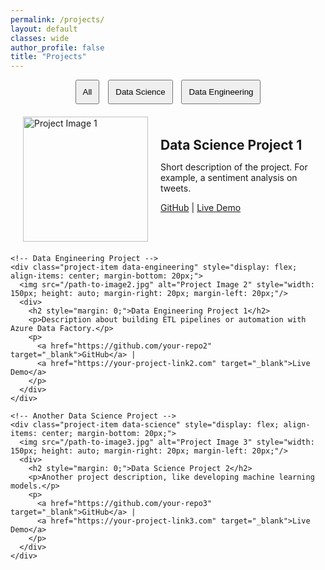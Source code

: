 ```yaml
---
permalink: /projects/
layout: default
classes: wide
author_profile: false
title: "Projects"
---
```


<div class="full-width-projects">
  <!-- Filter Navigation -->
  <div style="margin-bottom: 20px; text-align: center;">
    <button onclick="filterProjects('all')" style="margin-right: 10px; padding: 10px;">All</button>
    <button onclick="filterProjects('data-science')" style="margin-right: 10px; padding: 10px;">Data Science</button>
    <button onclick="filterProjects('data-engineering')" style="padding: 10px;">Data Engineering</button>
  </div>

  <!-- Project List -->
  <div class="project" id="project-container">
    <!-- Data Science Project -->
    <div class="project-item data-science" style="display: flex; align-items: center; margin-bottom: 20px;">
      <img src="/assets/images/data.gif" alt="Project Image 1" style="width: 200px; height: auto; margin-right: 20px; margin-left: 20px;"/>
      <div>
        <h2 style="margin: 0;">Data Science Project 1</h2>
        <p>Short description of the project. For example, a sentiment analysis on tweets.</p>
        <p>
          <a href="https://github.com/your-repo1" target="_blank">GitHub</a> |
          <a href="https://your-project-link1.com" target="_blank">Live Demo</a>
        </p>
      </div>
    </div>

    <!-- Data Engineering Project -->
    <div class="project-item data-engineering" style="display: flex; align-items: center; margin-bottom: 20px;">
      <img src="/path-to-image2.jpg" alt="Project Image 2" style="width: 150px; height: auto; margin-right: 20px; margin-left: 20px;"/>
      <div>
        <h2 style="margin: 0;">Data Engineering Project 1</h2>
        <p>Description about building ETL pipelines or automation with Azure Data Factory.</p>
        <p>
          <a href="https://github.com/your-repo2" target="_blank">GitHub</a> |
          <a href="https://your-project-link2.com" target="_blank">Live Demo</a>
        </p>
      </div>
    </div>

    <!-- Another Data Science Project -->
    <div class="project-item data-science" style="display: flex; align-items: center; margin-bottom: 20px;">
      <img src="/path-to-image3.jpg" alt="Project Image 3" style="width: 150px; height: auto; margin-right: 20px; margin-left: 20px;"/>
      <div>
        <h2 style="margin: 0;">Data Science Project 2</h2>
        <p>Another project description, like developing machine learning models.</p>
        <p>
          <a href="https://github.com/your-repo3" target="_blank">GitHub</a> |
          <a href="https://your-project-link3.com" target="_blank">Live Demo</a>
        </p>
      </div>
    </div>
  </div>
</div>

<script>
  // JavaScript Function to Filter Projects
  function filterProjects(category) {
    const projects = document.querySelectorAll('.project-item');
    projects.forEach(project => {
      if (category === 'all' || project.classList.contains(category)) {
        project.style.display = 'flex';
      } else {
        project.style.display = 'none';
      }
    });
  }
</script>